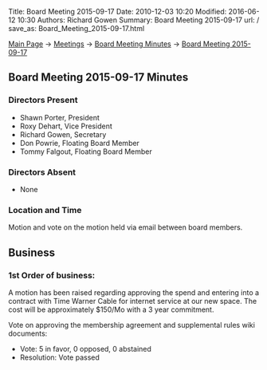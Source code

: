 Title: Board Meeting 2015-09-17
Date: 2010-12-03 10:20
Modified: 2016-06-12 10:30
Authors: Richard Gowen
Summary: Board Meeting 2015-09-17
url: /
save_as: Board_Meeting_2015-09-17.html

[Main Page](index.html) -\> [Meetings](Meetings.html)
-\> [Board Meeting Minutes](Board_Meeting_Minutes.html) -\> [Board Meeting 2015-09-17](Board_Meeting_2015-09-17.html)

Board Meeting 2015-09-17 Minutes
--------------------------------

### Directors Present

-   Shawn Porter, President
-   Roxy Dehart, Vice President
-   Richard Gowen, Secretary
-   Don Powrie, Floating Board Member
-   Tommy Falgout, Floating Board Member

### Directors Absent

-   None

### Location and Time

Motion and vote on the motion held via email between board members.

Business
--------

### 1st Order of business:

A motion has been raised regarding approving the spend and entering into
a contract with Time Warner Cable for internet service at our new space.
The cost will be approximately \$150/Mo with a 3 year commitment.

Vote on approving the membership agreement and supplemental rules wiki
documents:

-   Vote: 5 in favor, 0 opposed, 0 abstained
-   Resolution: Vote passed

